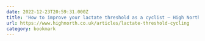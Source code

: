 ```yaml
---
date: 2022-12-23T20:59:31.000Z
title: 'How to improve your lactate threshold as a cyclist — High North Performance'
url: https://www.highnorth.co.uk/articles/lactate-threshold-cycling
category: bookmark
---
```

